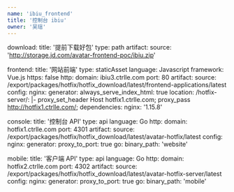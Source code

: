 ```yaml
---
name: 'ibiu_frontend'
title: '控制台 ibiu'
owner: '吴瑶'
---
```


download:
  title: '提前下载好包'
  type: path
  artifact:
    source: 'http://storage.jd.com/avatar-frontend-poc/ibiu.zip'

frontend:
  title: '网站前端'
  type: staticAsset
  language: Javascript
  framework: Vue.js
  https: false
  http:
    domain: ibiu3.ctrlle.com
    port: 80
  artifact:
    source: /export/packages/hotfix/hotfix_download/latest/frontend-applications/latest
  config:
    nginx:
      generator:
        always_serve_index_html: true
        location:
          /hotfix-server/: |-
            proxy_set_header Host hotfix1.ctrlle.com;
            proxy_pass http://hotfix1.ctrlle.com/;
  dependencies:
    nginx: '1.15.8'

console:
  title: '控制台 API'
  type: api
  language: Go
  http:
    domain: hotfix1.ctrlle.com
    port: 4301
  artifact:
    source: /export/packages/hotfix/hotfix_download/latest/avatar-hotfix/latest
  config:
    nginx:
      generator:
        proxy_to_port: true
    go:
      binary_path: 'website'

mobile:
  title: '客户端 API'
  type: api
  language: Go
  http:
    domain: hotfix2.ctrlle.com
    port: 4302
  artifact:
    source: /export/packages/hotfix/hotfix_download/latest/avatar-hotfix-server/latest
  config:
    nginx:
      generator:
        proxy_to_port: true
    go:
      binary_path: 'mobile'
